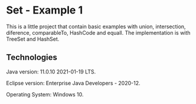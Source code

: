# Set - Example 1
This is a little project that contain basic examples with union, intersection, diference, comparableTo, HashCode and equall. The implementation is with TreeSet and HashSet.

Technologies
-----------------------------------
Java version: 11.0.10 2021-01-19 LTS.

Eclipse version: Enterprise Java Developers - 2020-12.

Operating System: Windows 10.

